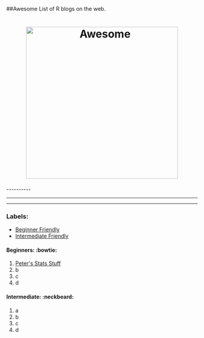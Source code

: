 ##Awesome List of R blogs on the web. 

<h1 align="center">
	<img width="400" src="https://howtolearn.me/wp-content/uploads/2014/08/r-programming-logo.png" alt="Awesome">
</h1>
----------


----------


----------


### Labels:
-  [Beginner Friendly](#beginners) 
-  [Intermediate Friendly](#intermediate)


#### Beginners: :bowtie: 

 1. [Peter's Stats Stuff](http://ellisp.github.io/blog/)
 2. b
 3. c
 4. d

#### Intermediate:  :neckbeard:

 1. a
 2. b
 3. c
 4. d



